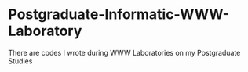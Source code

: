 # Postgraduate-Informatic-WWW-Laboratory
There are codes I wrote during WWW Laboratories on my Postgraduate Studies
